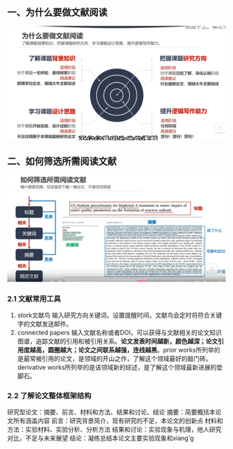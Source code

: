 ##  一、为什么要做文献阅读
![输入图片说明](/imgs/2025-05-02/PchABrhe5HtMIIcg.png)
## 二、如何筛选所需阅读文献
![输入图片说明](/imgs/2025-05-02/r4UzgglvOYRUrKim.png)
### 2.1 文献常用工具
1. stork文献鸟     输入研究方向关键词，设置提醒时间，文献鸟会定时将符合关键字的文献发送邮件。
2. connected papers   输入文献名称或者DOI，可以获得与文献相关的论文知识图谱，追踪文献的引用和被引用关系。**论文发表时间越新，颜色越深；论文引用度越高，圆圈越大；论文之间联系越强，连线越黑**。prior works所列举的是最常被引用的论文，是领域的开山之作，了解这个领域最好的敲门砖。derivative works所列举的是该领域新的综述，是了解这个领域最新进展的垫脚石。
### 2.2 了解论文整体框架结构
研究型论文：摘要、前言、材料和方法、结果和讨论、结论
摘要：简要概括本论文所有涵盖内容
前言：研究背景简介，现有研究的不足，本论文的创新点
材料和方法：实验材料、实验分析、分析方法
结果和讨论：实验现象与机理，他人研究对比，不足与未来展望
结论：凝练总结本论文主要实验现象和xiang'g

<!--stackedit_data:
eyJoaXN0b3J5IjpbMTg4MjYyMjUyMiwtMTUzOTgxODk3Ml19
-->
